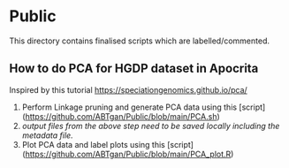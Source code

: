# Public
This directory contains finalised scripts which are labelled/commented.

## How to do PCA for HGDP dataset in Apocrita
Inspired by this tutorial https://speciationgenomics.github.io/pca/ 

1. Perform Linkage pruning and generate PCA data using this [script] (https://github.com/ABTgan/Public/blob/main/PCA.sh)
2.   *output files from the above step need to be saved locally including the metadata file.*
3. Plot PCA data and label plots using this [script] (https://github.com/ABTgan/Public/blob/main/PCA_plot.R)
